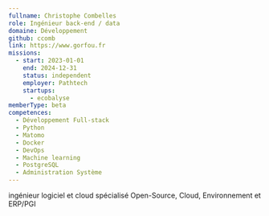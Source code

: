 ```yaml
---
fullname: Christophe Combelles
role: Ingénieur back-end / data
domaine: Développement
github: ccomb
link: https://www.gorfou.fr
missions:
  - start: 2023-01-01
    end: 2024-12-31
    status: independent
    employer: Pathtech
    startups:
      - ecobalyse
memberType: beta
competences:
  - Développement Full-stack
  - Python
  - Matomo
  - Docker
  - DevOps
  - Machine learning
  - PostgreSQL
  - Administration Système
---
```

ingénieur logiciel et cloud spécialisé Open-Source, Cloud, Environnement et ERP/PGI